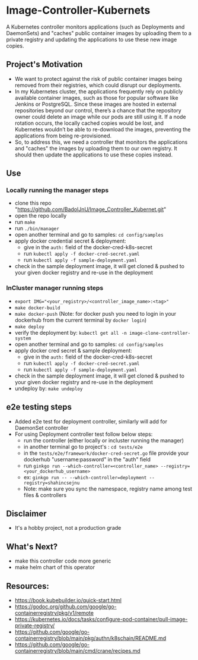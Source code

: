 # Image-Controller-Kubernets
A Kubernetes controller monitors applications (such as Deployments and DaemonSets) and "caches" public container images by uploading them to a private registry and updating the applications to use these new image copies.

## Project's Motivation
- We want to protect against the risk of public container images being removed from their registries, which could disrupt our deployments. 
- In my Kubernetes cluster, the applications frequently rely on publicly available container images, such as those for popular software like Jenkins or PostgreSQL. Since these images are hosted in external repositories beyond our control, there’s a chance that the repository owner could delete an image while our pods are still using it. If a node rotation occurs, the locally cached copies would be lost, and Kubernetes wouldn’t be able to re-download the images, preventing the applications from being re-provisioned.
- So, to address this, we need a controller that monitors the applications and "caches" the images by uploading them to our own registry. It should then update the applications to use these copies instead.

## Use

### Locally running the manager steps
- clone this repo "https://github.com/BadolJnU/Image_Controller_Kubernet.git"
- open the repo locally
- run `make`
- run `./bin/manager`
- open another terminal and go to samples: `cd config/samples`
- apply docker credential secret & deployment: 
    - give <base64 encoded username:password of your docker registry> in the `auth:` field of the docker-cred-k8s-secret 
    - run `kubectl apply -f docker-cred-secret.yaml`
    - run `kubectl apply -f sample-deployment.yaml`
- check in the sample deployment image, it will get cloned & pushed to your given docker registry and re-use in the deployment

### InCluster manager running steps
- `export IMG="<your_registry>/<controller_image_name>:<tag>"`
- `make docker-build`
- `make docker-push` (Note: for docker push you need to login in your dockerhub from the current terminal by `docker login`)
- `make deploy`
- verify the deployment by: `kubectl get all -n image-clone-controller-system`  
- open another terminal and go to samples: `cd config/samples`
- apply docker cred secret & sample deployment:
    - give <base64 encoded username:password of your docker registry> in the `auth:` field of the docker-cred-k8s-secret
    - run `kubectl apply -f docker-cred-secret.yaml`
    - run `kubectl apply -f sample-deployment.yaml`
- check in the sample deployment image, it will get cloned & pushed to your given docker registry and re-use in the deployment
- undeploy by: `make undeploy`

## e2e testing steps
- Added e2e test for deployment controller, similarly will add for DaemonSet controller
- For using Deployment controller test follow below steps:
  - run the controller (either locally or incluster running the manager)
  - in another terminal go to project's : `cd tests/e2e`
  - in the `tests/e2e/framework/docker-cred-secret.go` file provide your dockerhub "username:password" in the "auth" field
  - run `ginkgo run --which-controller=<controller_name> --registry=<your_dockerhub_username>`
  - ex: `ginkgo run -- --which-controller=deployment --registry=shahincsejnu`
  - Note: make sure you sync the namespace, registry name among test files & controllers
  
## Disclaimer
- It's a hobby project, not a production grade

## What's Next?
- make this controller code more generic 
- make helm chart of this operator

## Resources:
- https://book.kubebuilder.io/quick-start.html
- https://godoc.org/github.com/google/go-containerregistry/pkg/v1/remote  
- https://kubernetes.io/docs/tasks/configure-pod-container/pull-image-private-registry/
- https://github.com/google/go-containerregistry/blob/main/pkg/authn/k8schain/README.md
- https://github.com/google/go-containerregistry/blob/main/cmd/crane/recipes.md



